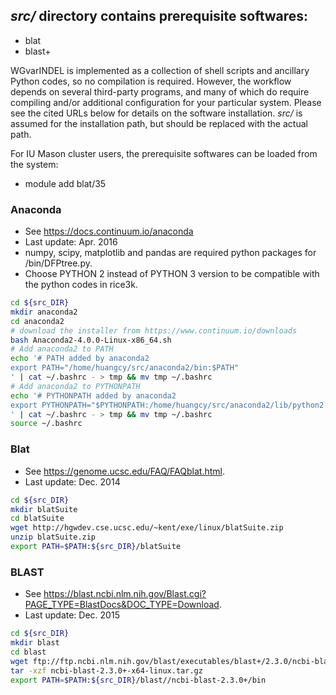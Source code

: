 ## *src/* directory contains prerequisite softwares:
- blat
- blast+

WGvarINDEL is implemented as a collection of shell scripts and ancillary Python codes, so no compilation is required. However, the workflow depends on several third-party programs, and many of which do require compiling and/or additional configuration for your particular system. Please see the cited URLs below for details on the software installation. *src/* is assumed for the installation path, but should be replaced with the actual path.

For IU Mason cluster users, the prerequisite softwares can be loaded from the system:
- module add blat/35

### Anaconda
* See https://docs.continuum.io/anaconda
* Last update: Apr. 2016
* numpy, scipy, matplotlib and pandas are required python packages for /bin/DFPtree.py.
* Choose PYTHON 2 instead of PYTHON 3 version to be compatible with the python codes in rice3k.
```bash
cd ${src_DIR}
mkdir anaconda2
cd anaconda2
# download the installer from https://www.continuum.io/downloads
bash Anaconda2-4.0.0-Linux-x86_64.sh
# Add anaconda2 to PATH
echo '# PATH added by anaconda2
export PATH="/home/huangcy/src/anaconda2/bin:$PATH"
' | cat ~/.bashrc - > tmp && mv tmp ~/.bashrc
# Add anaconda2 to PYTHONPATH
echo '# PYTHONPATH added by anaconda2
export PYTHONPATH="$PYTHONPATH:/home/huangcy/src/anaconda2/lib/python2.7/site-packages"
' | cat ~/.bashrc - > tmp && mv tmp ~/.bashrc
source ~/.bashrc

```

### Blat
* See https://genome.ucsc.edu/FAQ/FAQblat.html.
* Last update: Dec. 2014
```bash
cd ${src_DIR}
mkdir blatSuite
cd blatSuite
wget http://hgwdev.cse.ucsc.edu/~kent/exe/linux/blatSuite.zip
unzip blatSuite.zip
export PATH=$PATH:${src_DIR}/blatSuite
```

### BLAST
* See https://blast.ncbi.nlm.nih.gov/Blast.cgi?PAGE_TYPE=BlastDocs&DOC_TYPE=Download.
* Last update: Dec. 2015
```bash
cd ${src_DIR}
mkdir blast
cd blast
wget ftp://ftp.ncbi.nlm.nih.gov/blast/executables/blast+/2.3.0/ncbi-blast-2.3.0+-x64-linux.tar.gz
tar -xzf ncbi-blast-2.3.0+-x64-linux.tar.gz
export PATH=$PATH:${src_DIR}/blast//ncbi-blast-2.3.0+/bin
```
